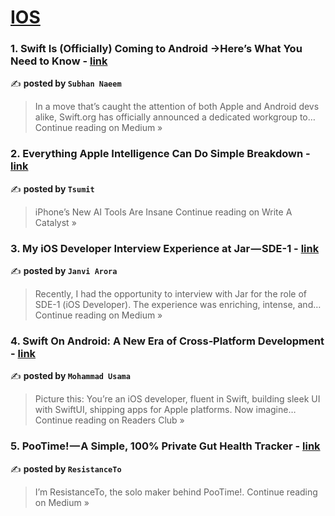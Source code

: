 
<h1><a href=https://medium.com/tag/ios/recommended target="_blank" rel="noopener noreferrer">IOS</a></h1>
<h3>1. Swift Is (Officially) Coming to Android →Here’s What You Need to Know - <a href="https://medium.com/@subhannaeem87/swift-is-officially-coming-to-android-heres-what-you-need-to-know-07239d91db66?source=rss------ios-5" target="_blank" rel="noopener noreferrer">link</a></h3>

✍️ **posted by `Subhan Naeem`**

<blockquote>In a move that’s caught the attention of both Apple and Android devs alike, Swift.org has officially announced a dedicated workgroup to…
Continue reading on Medium »</blockquote>

<h3>2. Everything Apple Intelligence Can Do Simple Breakdown - <a href="https://medium.com/write-a-catalyst/everything-apple-intelligence-can-do-simple-breakdown-cdbcd106110d?source=rss------ios-5" target="_blank" rel="noopener noreferrer">link</a></h3>

✍️ **posted by `Tsumit`**

<blockquote>iPhone’s New AI Tools Are Insane
Continue reading on Write A Catalyst »</blockquote>

<h3>3. My iOS Developer Interview Experience at Jar — SDE-1 - <a href="https://janviarora.medium.com/my-ios-developer-interview-experience-at-jar-sde-1-209a0eb71600?source=rss------ios-5" target="_blank" rel="noopener noreferrer">link</a></h3>

✍️ **posted by `Janvi Arora`**

<blockquote>Recently, I had the opportunity to interview with Jar for the role of SDE-1 (iOS Developer). The experience was enriching, intense, and…
Continue reading on Medium »</blockquote>

<h3>4. Swift On Android: A New Era of Cross‑Platform Development - <a href="https://medium.com/readers-club/swift-on-android-a-new-era-of-cross-platform-development-f90b8be463e5?source=rss------ios-5" target="_blank" rel="noopener noreferrer">link</a></h3>

✍️ **posted by `Mohammad Usama`**

<blockquote>Picture this: You’re an iOS developer, fluent in Swift, building sleek UI with SwiftUI, shipping apps for Apple platforms. Now imagine…
Continue reading on Readers Club »</blockquote>

<h3>5. PooTime! — A Simple, 100% Private Gut Health Tracker - <a href="https://medium.com/@resistanceto/pootime-a-simple-100-private-gut-health-tracker-5d2412d78689?source=rss------ios-5" target="_blank" rel="noopener noreferrer">link</a></h3>

✍️ **posted by `ResistanceTo`**

<blockquote>I’m ResistanceTo, the solo maker behind PooTime!.
Continue reading on Medium »</blockquote>

